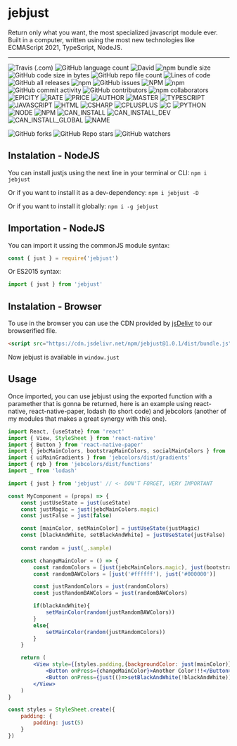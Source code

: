 # jebjust
Return only what you want, the most specialized javascript module ever. Built in a computer, written using the most new technologies like ECMAScript 2021, TypeScript, NodeJS.

---

![Travis (.com)](https://img.shields.io/travis/com/jebbarbas/jebjust?style=for-the-badge)
![GitHub language count](https://img.shields.io/github/languages/count/jebbarbas/jebjust?style=for-the-badge)
![David](https://img.shields.io/david/jebbarbas/jebjust?style=for-the-badge)
![npm bundle size](https://img.shields.io/bundlephobia/min/jebjust?style=for-the-badge)
![GitHub code size in bytes](https://img.shields.io/github/languages/code-size/jebbarbas/jebjust?style=for-the-badge)
![GitHub repo file count](https://img.shields.io/github/directory-file-count/jebbarbas/jebjust?style=for-the-badge)
![Lines of code](https://img.shields.io/tokei/lines/github/jebbarbas/jebjust?style=for-the-badge)
![GitHub all releases](https://img.shields.io/github/downloads/jebbarbas/jebjust/total?style=for-the-badge)
![npm](https://img.shields.io/npm/dt/jebjust?style=for-the-badge)
![GitHub issues](https://img.shields.io/github/issues-raw/jebbarbas/jebjust?style=for-the-badge)
![NPM](https://img.shields.io/npm/l/jebjust?style=for-the-badge)
![npm](https://img.shields.io/npm/v/jebjust?style=for-the-badge)
![GitHub commit activity](https://img.shields.io/github/commit-activity/y/jebbarbas/jebjust?style=for-the-badge)
![GitHub contributors](https://img.shields.io/github/contributors/jebbarbas/jebjust?style=for-the-badge)
![npm collaborators](https://img.shields.io/npm/collaborators/jebjust?style=for-the-badge)
![EPICITY](https://img.shields.io/badge/EPICITY-LEGENDARY-red?style=for-the-badge)
![RATE](https://img.shields.io/badge/RATE-⭐⭐⭐⭐⭐-success?style=for-the-badge)
![PRICE](https://img.shields.io/badge/PRICE-$0-blueviolet?style=for-the-badge)
![AUTHOR](https://img.shields.io/badge/AUTHOR-jebbarbas-ff69bf?style=for-the-badge)
![MASTER](https://img.shields.io/badge/MASTER-YES-blue?style=for-the-badge)
![TYPESCRIPT](https://img.shields.io/badge/TYPESCRIPT-YES-blue?style=for-the-badge)
![JAVASCRIPT](https://img.shields.io/badge/JAVASCRIPT-YES-yellow?style=for-the-badge)
![HTML](https://img.shields.io/badge/HTML-A_LITTLE_BIT-orange?style=for-the-badge)
![CSHARP](https://img.shields.io/badge/CSHARP-NO-blueviolet?style=for-the-badge)
![CPLUSPLUS](https://img.shields.io/badge/CPLUSPLUS-NO-blue?style=for-the-badge)
![C](https://img.shields.io/badge/C-NO-blue?style=for-the-badge)
![PYTHON](https://img.shields.io/badge/PYTHON-NO-blue?style=for-the-badge)
![NODE](https://img.shields.io/badge/NODE-YES-080?style=for-the-badge)
![NPM](https://img.shields.io/badge/NPM-YES-orange?style=for-the-badge)
![CAN_INSTALL](https://img.shields.io/badge/CAN_INSTALL-YES-success?style=for-the-badge)
![CAN_INSTALL_DEV](https://img.shields.io/badge/CAN_INSTALL_DEV-YES-success?style=for-the-badge)
![CAN_INSTALL_GLOBAL](https://img.shields.io/badge/CAN_INSTALL_GLOBAL-YES-success?style=for-the-badge)
![NAME](https://img.shields.io/badge/NAME-JEBJUST-red?style=for-the-badge)



![GitHub forks](https://img.shields.io/github/forks/jebbarbas/jebjust?style=social)
![GitHub Repo stars](https://img.shields.io/github/stars/jebbarbas/jebjust?style=social)
![GitHub watchers](https://img.shields.io/github/watchers/jebbarbas/jebjust?style=social)


## Instalation - NodeJS
You can install justjs using the next line in your terminal or CLI:
`npm i jebjust`

Or if you want to install it as a dev-dependency:
`npm i jebjust -D`

Or if you want to install it globally:
`npm i -g jebjust`

## Importation - NodeJS
You can import it ussing the commonJS module syntax:
```js
const { just } = require('jebjust')
```
Or ES2015 syntax:
```js
import { just } from 'jebjust'
```

## Instalation - Browser
To use in the browser you can use the CDN provided by [jsDelivr](https://www.jsdelivr.com/) to our browserified file.
```html
<script src="https://cdn.jsdelivr.net/npm/jebjust@1.0.1/dist/bundle.js"></script>
```
Now jebjust is available in `window.just`

## Usage
Once imported, you can use jebjust using the exported function with a paramether that is gonna be returned, here is an example using react-native, react-native-paper, lodash (to short code) and jebcolors (another of my modules that makes a great synergy with this one). 
```jsx
import React, {useState} from 'react'
import { View, StyleSheet } from 'react-native'
import { Button } from 'react-native-paper'
import { jebcMainColors, bootstrapMainColors, socialMainColors } from 'jebcolors'
import { uiMainGradients } from 'jebcolors/dist/gradients'
import { rgb } from 'jebcolors/dist/functions'
import _ from 'lodash'

import { just } from 'jebjust' // <- DON'T FORGET, VERY IMPORTANT

const MyComponent = (props) => {
    const justUseState = just(useState)
    const justMagic = just(jebcMainColors.magic)
    const justFalse = just(false)

    const [mainColor, setMainColor] = justUseState(justMagic)
    const [blackAndWhite, setBlackAndWhite] = justUseState(justFalse)
    
    const random = just(_.sample)

    const changeMainColor = () => {
        const randomColors = [just(jebcMainColors.magic), just(bootstrapMainColors.success),just(socialMainColors.google)]
        const randomBAWColors = [just('#ffffff'), just('#000000')]

        const justRandomColors = just(randomColors)
        const justRandomBAWColors = just(randomBAWColors)

        if(blackAndWhite){
            setMainColor(random(justRandomBAWColors))
        }
        else{
            setMainColor(random(justRandomColors))
        }
    }

    return (
        <View style={[styles.padding,{backgroundColor: just(mainColor)}]}>
            <Button onPress={changeMainColor}>Another Color!!!</Button>
            <Button onPress={just(()=>setBlackAndWhite(!blackAndWhite))}>Black and White</Button>
        </View>
    )
}

const styles = StyleSheet.create({
    padding: {
        padding: just(5)
    }
})

```